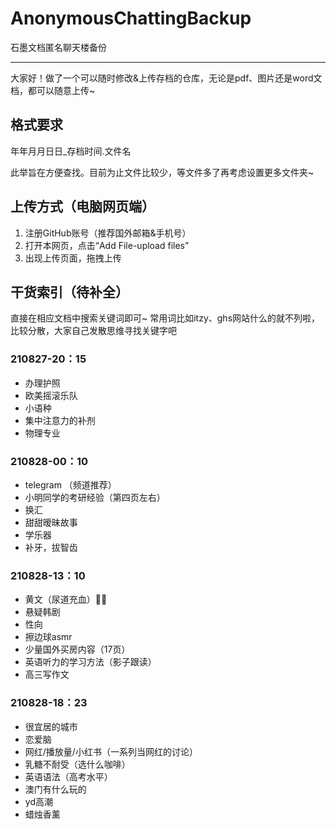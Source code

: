 # AnonymousChattingBackup

石墨文档匿名聊天楼备份

---
大家好！做了一个可以随时修改&上传存档的仓库，无论是pdf、图片还是word文档，都可以随意上传~

## 格式要求

年年月月日日_存档时间.文件名

此举旨在方便查找。目前为止文件比较少，等文件多了再考虑设置更多文件夹~

## 上传方式（电脑网页端）
1. 注册GitHub账号（推荐国外邮箱&手机号）
2. 打开本网页，点击“Add File-upload files”
3. 出现上传页面，拖拽上传

## 干货索引（待补全）

直接在相应文档中搜索关键词即可~
常用词比如itzy、ghs网站什么的就不列啦，比较分散，大家自己发散思维寻找关键字吧

### 210827-20：15
- 办理护照
- 欧美摇滚乐队
- 小语种
- 集中注意力的补剂
- 物理专业

### 210828-00：10
- telegram （频道推荐）
- 小明同学的考研经验（第四页左右）
- 换汇
- 甜甜暧昧故事
- 学乐器
- 补牙，拔智齿

### 210828-13：10
- 黄文（尿道充血）🤦‍♀️
- 悬疑韩剧
- 性向
- 擦边球asmr
- 少量国外买房内容（17页）
- 英语听力的学习方法（影子跟读）
- 高三写作文

### 210828-18：23
- 很宜居的城市
- 恋爱脑
- 网红/播放量/小红书（一系列当网红的讨论）
- 乳糖不耐受（选什么咖啡）
- 英语语法（高考水平）
- 澳门有什么玩的
- yd高潮
- 蜡烛香薰
